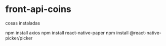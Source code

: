 # front-api-coins
cosas instaladas

npm install axios
npm install react-native-paper
npm install @react-native-picker/picker
